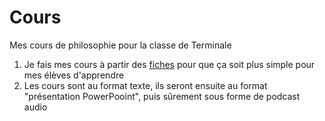 # Cours
Mes cours de philosophie pour la classe de Terminale


1. Je fais mes cours à partir des [fiches](https://github.com/La-caverne-de-Platon/fiches-de-cours) pour que ça soit plus simple pour mes élèves d'apprendre
2. Les cours sont au format texte, ils seront ensuite au format "présentation PowerPooint", puis sûrement sous forme de podcast audio
